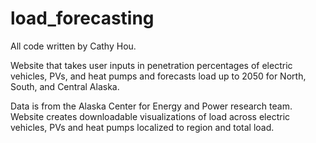 # load_forecasting


All code written by Cathy Hou. 

Website that takes user inputs in penetration percentages of electric vehicles, PVs, and heat pumps and forecasts load up to 2050 for North, South, and Central Alaska. 

Data is from the Alaska Center for Energy and Power research team. Website creates downloadable visualizations of load across electric vehicles, PVs and heat pumps localized to region and total load. 
